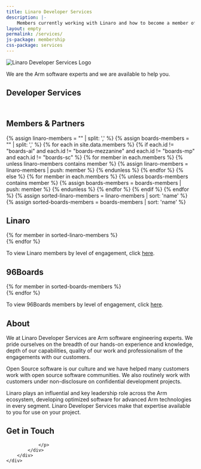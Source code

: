 ```yaml
---
title: Linaro Developer Services
description: |-
    Members currently working with Linaro and how to become a member of Linaro.
layout: empty
permalink: /services/
js-package: membership
css-package: services
---
```

<div class="container-fluid" id="why-join-container"  style="background-image: url('/assets/images/content/membership-bg.jpg');">
    <div class="row overlay padded-row" id="developer-services">
        <div class="container text-center">
            <img data-src="/assets/images/content/LinaroDSVerticalAlt2.png" class="center-block lazyload img-responsive services-img" alt="Linaro Developer Services Logo"/>
            <p class="fly center-block">
                We are the <span class="bold">Arm software experts</span>
                and we are available to help you.
            </p>
        </div>
    </div>
</div>
<div class="container-fluid">
    <div class="row padded-row" id="key-factors">
        <div class="container">
            <h2 class="text-center fly">Developer Services</h2>
            <div class="honeycomb">
                <div class="ibws-fix">
                    <div class="hexagon">
                        <div class="hexagontent">
                            <img class="lazyload img-responsive" src="data:image/gif;base64,R0lGODlhAQABAAAAACH5BAEKAAEALAAAAAABAAEAAAICTAEAOw==" data-src="/assets/images/content/DeveloperServices-icons_Security.svg" 
                            alt="Security Services"/>
                        </div>
                    </div>
                    <div class="hexagon">
                        <div class="hexagontent">
                            <img class="lazyload img-responsive" src="data:image/gif;base64,R0lGODlhAQABAAAAACH5BAEKAAEALAAAAAABAAEAAAICTAEAOw==" data-src="/assets/images/content/DeveloperServices-icons_Bootloaders.svg" 
                            alt="Security Services"/>
                        </div>
                    </div>
                    <div class="hexagon">
                        <div class="hexagontent">
                            <img class="lazyload img-responsive" src="data:image/gif;base64,R0lGODlhAQABAAAAACH5BAEKAAEALAAAAAABAAEAAAICTAEAOw==" data-src="/assets/images/content/DeveloperServices-icons_Security.svg" 
                            alt="Security Services"/>
                        </div>
                    </div>
                    <div class="hexagon">
                        <div class="hexagontent">
                            <img class="lazyload img-responsive" src="data:image/gif;base64,R0lGODlhAQABAAAAACH5BAEKAAEALAAAAAABAAEAAAICTAEAOw==" data-src="/assets/images/content/DeveloperServices-icons_Security.svg" 
                            alt="Security Services"/>
                        </div>
                    </div>
                    <div class="hexagon">
                        <div class="hexagontent">
                            <img class="lazyload img-responsive" src="data:image/gif;base64,R0lGODlhAQABAAAAACH5BAEKAAEALAAAAAABAAEAAAICTAEAOw==" data-src="/assets/images/content/DeveloperServices-icons_Security.svg" 
                            alt="Security Services"/>
                        </div>
                    </div>
                </div>
                <div class="ibws-fix">
                    <div class="hexagon">
                        <div class="hexagontent">
                            <img class="lazyload img-responsive" src="data:image/gif;base64,R0lGODlhAQABAAAAACH5BAEKAAEALAAAAAABAAEAAAICTAEAOw==" data-src="/assets/images/content/DeveloperServices-icons_Security.svg" 
                            alt="Security Services"/>
                        </div>
                    </div>
                    <div class="hexagon">
                        <div class="hexagontent">
                            <img class="lazyload img-responsive" src="data:image/gif;base64,R0lGODlhAQABAAAAACH5BAEKAAEALAAAAAABAAEAAAICTAEAOw==" data-src="/assets/images/content/DeveloperServices-icons_Bootloaders.svg" 
                            alt="Security Services"/>
                        </div>
                    </div>
                    <div class="hexagon">
                        <div class="hexagontent">
                            <img class="lazyload img-responsive" src="data:image/gif;base64,R0lGODlhAQABAAAAACH5BAEKAAEALAAAAAABAAEAAAICTAEAOw==" data-src="/assets/images/content/DeveloperServices-icons_kernels.svg" 
                            alt="Security Services"/>
                        </div>
                    </div>
                    <div class="hexagon">
                        <div class="hexagontent">
                            <img class="lazyload img-responsive" src="data:image/gif;base64,R0lGODlhAQABAAAAACH5BAEKAAEALAAAAAABAAEAAAICTAEAOw==" data-src="/assets/images/content/DeveloperServices-icons_builds.svg" 
                            alt="Security Services"/>
                        </div>
                    </div>
                    <div class="hexagon">
                        <div class="hexagontent">
                            <img class="lazyload img-responsive" src="data:image/gif;base64,R0lGODlhAQABAAAAACH5BAEKAAEALAAAAAABAAEAAAICTAEAOw==" data-src="/assets/images/content/DeveloperServices-icons_Security.svg" 
                            alt="Security Services"/>
                        </div>
                    </div>
                </div>
            </div>
        </div>
    </div>
</div>
<div class="container-fluid">
    <div class="row padded-row" id="members-and-partners">
        <div class="container">
            <h2 class="text-center fly">Members & Partners</h2>
                {% assign linaro-members = "" | split: ',' %}
                {% assign boards-members = "" | split: ',' %}
                {% for each in site.data.members %}
                    {% if each.id != "boards-ai" and each.id != "boards-mezzanine" and each.id != "boards-mp" and each.id != "boards-sc" %}
                        {% for member in each.members %}
                            {% unless linaro-members contains member %}
                                {% assign linaro-members = linaro-members | push: member %}
                            {% endunless %}
                        {% endfor %}
                    {% else %}
                        {% for member in each.members %}
                            {% unless boards-members contains member %}
                                {% assign boards-members = boards-members | push: member %}
                            {% endunless %}
                        {% endfor %}
                    {% endif %}
                {% endfor %}
                {% assign sorted-linaro-members = linaro-members | sort: 'name' %}
                {% assign sorted-boards-members = boards-members | sort: 'name' %}
        </div>
    </div>
    <div class="row">
        <div class="container linaro-members ">
            <h2 class="text-center fly">Linaro</h2>
            {% for member in sorted-linaro-members %}
                <div class="col-xs-6 col-sm-3 col-md-2 member-col fly">
                    <a href="{{member.url}}">
                        <div class="member lazyload" style="background-image: url('/assets/images/members/{{member.image}}');"></div>
                    </a>
                </div>
            {% endfor %}
            <div class="col-xs-12 text-center">
                <p class="center-block">
                To view Linaro members by level of engagement, click <a href="/members-by-group/">here</a>.
                </p>
            </div>
        </div>
    </div>
    <div class="row">
        <div class="container boards-members fly">
            <h2 class="text-center">96Boards</h2>
            {% for member in sorted-boards-members %}
                <div class="col-xs-6 col-sm-3 col-md-2 member-col">
                    <a href="{{member.url}}">
                        <div class="member lazyload" style="background-image: url('/assets/images/members/{{member.image}}');"></div>
                    </a>
                </div>
            {% endfor %}
        </div>
        <div class="container text-center">
            <p class="center-block">
            To view 96Boards members by level of engagement, click <a href="/members-by-group/">here</a>.
            </p>
        </div>
    </div>
</div>

<div class="container-fluid">
    <div class="row padded-row" id="membership-levels">
        <div class="container">
            <h2 class="text-center fly">About</h2>
<div markdown="1" class="fly">
We at Linaro Developer Services are Arm software engineering experts. We pride ourselves on the breadth of our hands-on experience and knowledge, depth of our capabilities, quality of our work and professionalism of the engagements with our customers.

Open Source software is our culture and we have helped many customers work with open source software communities. We also routinely work with customers under non-disclosure on confidential development projects.

Linaro plays an influential and key leadership role across the Arm ecosystem, developing optimized software for advanced Arm technologies in every
segment. Linaro Developer Services make that expertise available to you for use on your project.
</div>
        </div>
    </div>
    <div class="row padded-row" id="get-in-touch">
        <div class="container">
            <h2 class="text-center fly">Get in Touch</h2>
            <div class="get-in-touch">
                <p>
                
                </p>
            </div>
        </div>
    </div>
</div>